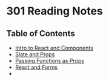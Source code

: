 # 301 Reading Notes

## Table of Contents

* [Intro to React and Components](301/reactAndComponents.md)
* [Slate and Props](301/slateAndProps.md)
* [Passing Functions as Props](301/functionProps.md)
* [React and Forms](301/reactForms.md)
* 